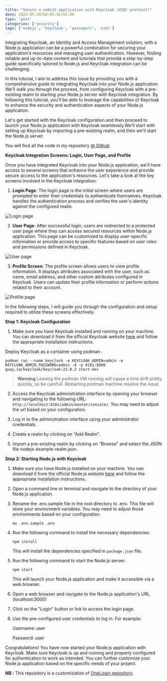 ```yaml
---
title: "Secure a nodeJS application with Keycloak (OIDC protocol)"
date: 2023-05-26T18:01:42+01:00
type: 'post'
categories: ['security']
tags: ['nodejs', 'keycloak', 'passeport', 'oidc']
---
```

Integrating Keycloak, an Identity and Access Management solution, with a Node.js application can be a powerful combination for securing your application's resources and managing user authentication. However, finding reliable and up-to-date content and tutorials that provide a step-by-step guide specifically tailored to Node.js and Keycloak integration can be challenging.

In this tutorial, I aim to address this issue by providing you with a comprehensive guide to integrating Keycloak into your Node.js application. We'll walk you through the process, from configuring Keycloak with a pre-existing realm to starting your Node.js server with Keycloak integration. By following this tutorial, you'll be able to leverage the capabilities of Keycloak to enhance the security and authentication aspects of your Node.js application.

Let's get started with the Keycloak configuration and then proceed to launch your Node.js application with Keycloak seamlessly.We'll start with setting up Keycloak by importing a pre-existing realm, and then we'll start the Node.js server.

You will find all the code in my repository [@ Github](https://github.com/atiouajni/nodejs-oidc-keycloak)

**Keycloak Integration Screens: Login, User Page, and Profile**

Once you have integrated Keycloak into your Node.js application, we'll have access to several screens that enhance the user experience and provide secure access to the application's resources. Let's take a look at the key screens involved in the Keycloak integration:

1. **Login Page**: The login page is the initial screen where users are prompted to enter their credentials to authenticate themselves. Keycloak handles the authentication process and verifies the user's identity against the configured realm.

![Login page](/img/2023-05-26/login-page.png)

2. **User Page**: After successful login, users are redirected to a protected user page where they can access secured resources within Node.js application. This page can be customized to display user-specific information or provide access to specific features based on user roles and permissions defined in Keycloak.

![User page](/img/2023-05-26/user-page.png)

3. **Profile Screen**: The profile screen allows users to view profile information. It displays attributes associated with the user, such as name, email address, and other custom attributes configured in Keycloak. Users can update their profile information or perform actions related to their account.

![Profile page](/img/2023-05-26/profile-page.png)

In the following steps, I will guide you through the configuration and setup required to utilize these screens effectively.

**Step 1: Keycloak Configuration**

1. Make sure you have Keycloak installed and running on your machine. You can download it from the official Keycloak website [here](https://www.keycloak.org/downloads.html) and follow the appropriate installation instructions.

Deploy Keycloak as a container using podman :

```
podman run --name keyclock -e KEYCLOAK_ADMIN=admin -e KEYCLOAK_ADMIN_PASSWORD=admin -d -p 8181:8080 quay.io/keycloak/keycloak:21.0.2 start-dev
``` 
> **Warning**
> Leaving the podman VM running will cause a time drift pretty quickly, so be carefull. Restarting podman machine resolve the issue.

2. Access the Keycloak administration interface by opening your browser and navigating to the following URL: `http://localhost:8181/admin/master/console/`. You may need to adjust the url based on your configuration.

3. Log in to the administration interface using your administrator credentials.

4. Create a realm by clicking on "Add Realm".

5. Import a pre-existing realm by clicking on "Browse" and select the JSON file nodejs-example-realm.json.

**Step 2: Starting Node.js with Keycloak**

1. Make sure you have Node.js installed on your machine. You can download it from the official Node.js website [here](https://nodejs.org) and follow the appropriate installation instructions.

2. Open a command line or terminal and navigate to the directory of your Node.js application.

3. Rename the .env.sample file in the root directory to .env. This file will store your environment variables. You may need to adjust those environments based on your configuration.

    ```
    mv .env.sample .env
    ```

4. Run the following command to install the necessary dependencies:

   ```
   npm install
   ```

   This will install the dependencies specified in `package.json` file.

5. Run the following command to start the Node.js server:

   ```
   npm start
   ```

   This will launch your Node.js application and make it accessible via a web browser.

6. Open a web browser and navigate to the Node.js application's URL. (localhost:3000)

7. Click on the "Login" button or link to access the login page.

8. Use the pre-configured user credentials to log in. For example:

    Username: user

    Password: user

Congratulations! You have now started your Node.js application with Keycloak. Make sure Keycloak is up and running and properly configured for authentication to work as intended. You can further customize your Node.js application based on the specific needs of your project.


**NB :** This repository is a customization of [OneLogin repository](https://github.com/onelogin/onelogin-oidc-node).
